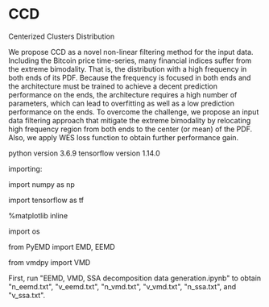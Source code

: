 # CCD
Centerized Clusters Distribution

We propose CCD as a novel non-linear filtering method for the input data. Including the Bitcoin price time-series, many financial indices suffer from the extreme bimodality. That is, the distribution with a high frequency in both ends of its PDF. Because the frequency is focused in both ends and the architecture must be trained to achieve a decent prediction performance on the ends, the architecture requires a high number of parameters, which can lead to overfitting as well as a low prediction performance on the ends. To overcome the challenge, we propose an input data filtering approach that mitigate the extreme bimodality by relocating high frequency region from both ends to the center (or mean) of the PDF. Also, we apply WES loss function to obtain further performance gain.

python version 3.6.9 tensorflow version 1.14.0

importing:

import numpy as np

import tensorflow as tf

%matplotlib inline

import os

from PyEMD import EMD, EEMD

from vmdpy import VMD

First, run "EEMD, VMD, SSA decomposition data generation.ipynb" to obtain "n_eemd.txt", "v_eemd.txt", "n_vmd.txt", "v_vmd.txt", "n_ssa.txt", and "v_ssa.txt".
